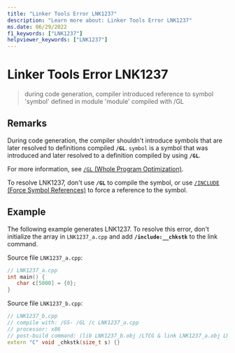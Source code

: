 ```yaml
---
title: "Linker Tools Error LNK1237"
description: "Learn more about: Linker Tools Error LNK1237"
ms.date: 06/29/2022
f1_keywords: ["LNK1237"]
helpviewer_keywords: ["LNK1237"]
---
```

# Linker Tools Error LNK1237

> during code generation, compiler introduced reference to symbol 'symbol' defined in module 'module' compiled with /GL

## Remarks

During code generation, the compiler shouldn't introduce symbols that are later resolved to definitions compiled **`/GL`**. `symbol` is a symbol that was introduced and later resolved to a definition compiled by using **`/GL`**.

For more information, see [`/GL` (Whole Program Optimization)](../../build/reference/gl-whole-program-optimization.md).

To resolve LNK1237, don't use **`/GL`** to compile the symbol, or use [`/INCLUDE` (Force Symbol References)](../../build/reference/include-force-symbol-references.md) to force a reference to the symbol.

## Example

The following example generates LNK1237. To resolve this error, don't initialize the array in `LNK1237_a.cpp` and add **`/include:__chkstk`** to the link command.

Source file `LNK1237_a.cpp`:

```cpp
// LNK1237_a.cpp
int main() {
   char c[5000] = {0};
}
```

Source file `LNK1237_b.cpp`:

```cpp
// LNK1237_b.cpp
// compile with: /GS- /GL /c LNK1237_a.cpp
// processor: x86
// post-build command: (lib LNK1237_b.obj /LTCG & link LNK1237_a.obj LNK1237_b.lib /nodefaultlib /entry:main /LTCG)
extern "C" void _chkstk(size_t s) {}
```
